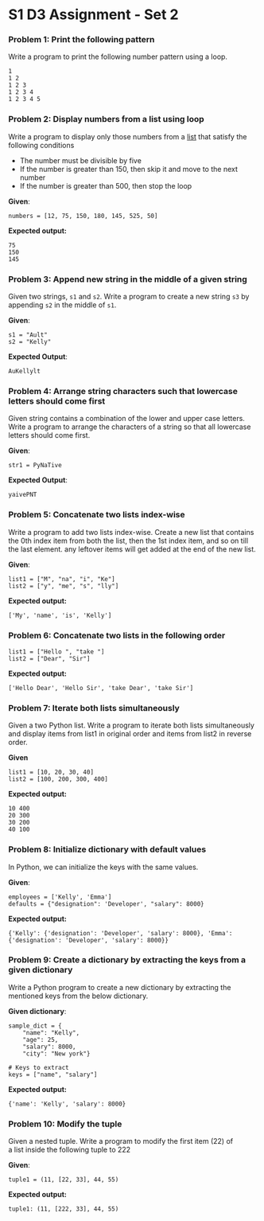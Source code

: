 # S1 D3 Assignment - Set 2

### Problem **1: Print the following pattern**

Write a program to print the following number pattern using a loop.

```
1
1 2
1 2 3
1 2 3 4
1 2 3 4 5
```

### Problem **2: Display numbers from a list using loop**

Write a program to display only those numbers from a [list](https://pynative.com/python-lists/) that satisfy the following conditions

- The number must be divisible by five
- If the number is greater than 150, then skip it and move to the next number
- If the number is greater than 500, then stop the loop

**Given**:

```
numbers = [12, 75, 150, 180, 145, 525, 50]
```

**Expected output:**

```
75
150
145
```

### Problem **3: Append new string in the middle of a given string**

Given two strings, `s1` and `s2`. Write a program to create a new string `s3` by appending `s2` in the middle of `s1`.

**Given**:

```
s1 = "Ault"
s2 = "Kelly"
```

**Expected Output**:

```
AuKellylt
```

### Problem **4: Arrange string characters such that lowercase letters should come first**

Given string contains a combination of the lower and upper case letters. Write a program to arrange the characters of a string so that all lowercase letters should come first.

**Given**:

```
str1 = PyNaTive
```

**Expected Output**:

```
yaivePNT
```

### Problem **5: Concatenate two lists index-wise**

Write a program to add two lists index-wise. Create a new list that contains the 0th index item from both the list, then the 1st index item, and so on till the last element. any leftover items will get added at the end of the new list.

**Given**:

```
list1 = ["M", "na", "i", "Ke"]
list2 = ["y", "me", "s", "lly"]
```

**Expected output:**

```
['My', 'name', 'is', 'Kelly']
```

### Problem **6: Concatenate two lists in the following order**

```
list1 = ["Hello ", "take "]
list2 = ["Dear", "Sir"]
```

**Expected output:**

```
['Hello Dear', 'Hello Sir', 'take Dear', 'take Sir']
```

### Problem **7: Iterate both lists simultaneously**

Given a two Python list. Write a program to iterate both lists simultaneously and display items from list1 in original order and items from list2 in reverse order.

**Given**

```
list1 = [10, 20, 30, 40]
list2 = [100, 200, 300, 400]
```

**Expected output:**

```
10 400
20 300
30 200
40 100
```

### Problem **8: Initialize dictionary with default values**

In Python, we can initialize the keys with the same values.

**Given**:

```
employees = ['Kelly', 'Emma']
defaults = {"designation": 'Developer', "salary": 8000}
```

**Expected output:**

```
{'Kelly': {'designation': 'Developer', 'salary': 8000}, 'Emma': {'designation': 'Developer', 'salary': 8000}}
```

### Problem **9: Create a dictionary by extracting the keys from a given dictionary**

Write a Python program to create a new dictionary by extracting the mentioned keys from the below dictionary.

**Given dictionary**:

```
sample_dict = {
    "name": "Kelly",
    "age": 25,
    "salary": 8000,
    "city": "New york"}

# Keys to extract
keys = ["name", "salary"]
```

**Expected output:**

```
{'name': 'Kelly', 'salary': 8000}
```

### Problem **10: Modify the tuple**

Given a nested tuple. Write a program to modify the first item (22) of a list inside the following tuple to 222

**Given**:

```
tuple1 = (11, [22, 33], 44, 55)
```

**Expected output:**

```
tuple1: (11, [222, 33], 44, 55)
```

